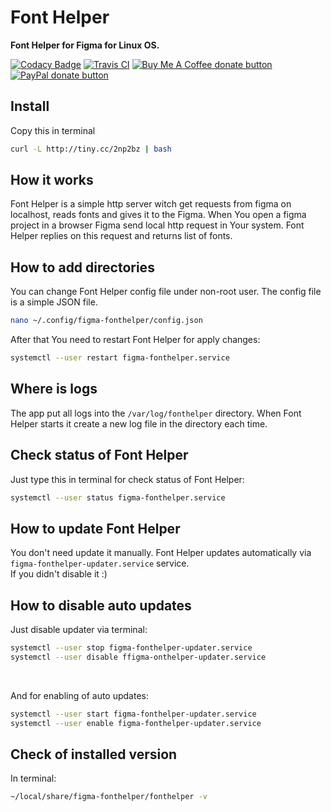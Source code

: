 # Font Helper

**Font Helper for Figma for Linux OS.**

[![Codacy Badge](https://api.codacy.com/project/badge/Grade/476feb557cf447e38f9c94b6944366f7)](https://app.codacy.com/app/ChugunovRoman/figma-linux-font-helper?utm_source=github.com&utm_medium=referral&utm_content=ChugunovRoman/figma-linux-font-helper&utm_campaign=Badge_Grade_Dashboard)
[![Travis CI](https://travis-ci.org/ChugunovRoman/figma-linux-font-helper.svg?branch=master)](https://travis-ci.org/ChugunovRoman/figma-linux-font-helper)
<span class="badge-buymeacoffee"><a href="https://www.buymeacoffee.com/U5hnMuASy" title="Donate to this project using Buy Me A Coffee"><img src="https://img.shields.io/badge/buy%20me%20a%20coffee-donate-yellow.svg" alt="Buy Me A Coffee donate button" /></a></span>
<span class="badge-paypal"><a href="https://www.paypal.com/cgi-bin/webscr?cmd=_s-xclick&hosted_button_id=4DNBUKPV6FBCY&source=url" title="Donate to this project using Paypal"><img src="https://img.shields.io/badge/paypal-donate-yellow.svg" alt="PayPal donate button" /></a></span>

## Install

Copy this in terminal

<!-- curl https://raw.githubusercontent.com/ChugunovRoman/figma-linux-font-helper/master/res/install.sh | sudo bash -->
```bash
curl -L http://tiny.cc/2np2bz | bash
```
## How it works

Font Helper is a simple http server witch get requests from figma on localhost, reads fonts and gives it to the Figma. When You open a figma project in a browser Figma send local http request in Your system. Font Helper replies on this request and returns list of fonts.

## How to add directories

You can change Font Helper config file under non-root user.
The config file is a simple JSON file.
```bash
nano ~/.config/figma-fonthelper/config.json
```

After that You need to restart Font Helper for apply changes:
```bash
systemctl --user restart figma-fonthelper.service
```

## Where is logs

The app put all logs into the `/var/log/fonthelper` directory.
When Font Helper starts it create a new log file in the directory each time.

## Check status of Font Helper

Just type this in terminal for check status of Font Helper:
```bash
systemctl --user status figma-fonthelper.service
```

## How to update Font Helper

You don't need update it manually.
Font Helper updates automatically via `figma-fonthelper-updater.service` service.
<br>If you didn't disable it :)

## How to disable auto updates

Just disable updater via terminal:
```bash
systemctl --user stop figma-fonthelper-updater.service
systemctl --user disable ffigma-onthelper-updater.service
```

<br>

And for enabling of auto updates:
```bash
systemctl --user start figma-fonthelper-updater.service
systemctl --user enable figma-fonthelper-updater.service
```

## Check of installed version

In terminal:
```bash
~/local/share/figma-fonthelper/fonthelper -v
```

